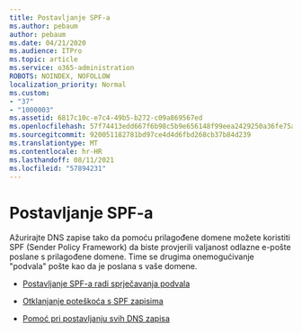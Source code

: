 ```yaml
---
title: Postavljanje SPF-a
ms.author: pebaum
author: pebaum
ms.date: 04/21/2020
ms.audience: ITPro
ms.topic: article
ms.service: o365-administration
ROBOTS: NOINDEX, NOFOLLOW
localization_priority: Normal
ms.custom:
- "37"
- "1000003"
ms.assetid: 6817c10c-e7c4-49b5-b272-c09a869567ed
ms.openlocfilehash: 57f74413edd667f6b98c5b9e656148f99eea2429250a36fe75aa4980a368829d
ms.sourcegitcommit: 920051182781bd97ce4d4d6fbd268cb37b84d239
ms.translationtype: MT
ms.contentlocale: hr-HR
ms.lasthandoff: 08/11/2021
ms.locfileid: "57894231"
---
```

# <a name="set-up-spf"></a>Postavljanje SPF-a

Ažurirajte DNS zapise tako da pomoću prilagođene domene možete koristiti SPF (Sender Policy Framework) da biste provjerili valjanost odlazne e-pošte poslane s prilagođene domene. Time se drugima onemogućivanje "podvala" pošte kao da je poslana s vaše domene.
  
- [Postavljanje SPF-a radi sprječavanja podvala](https://docs.microsoft.com/microsoft-365/security/office-365-security/set-up-spf-in-office-365-to-help-prevent-spoofing)

- [Otklanjanje poteškoća s SPF zapisima](https://docs.microsoft.com/microsoft-365/security/office-365-security/how-office-365-uses-spf-to-prevent-spoofing#SPFTroubleshoot)

- [Pomoć pri postavljanju svih DNS zapisa](https://docs.microsoft.com/microsoft-365/admin/get-help-with-domains/create-dns-records-at-any-dns-hosting-provider)
